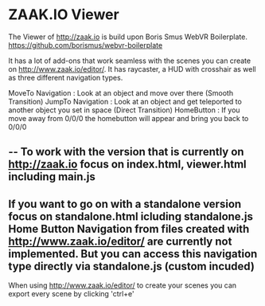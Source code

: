 # ZAAK.IO Viewer

The Viewer of http://zaak.io is build upon Boris Smus WebVR Boilerplate.
https://github.com/borismus/webvr-boilerplate

It has a lot of add-ons that work seamless with the scenes you can create on http://www.zaak.io/editor/.
It has raycaster, a HUD with crosshair as well as three different navigation types.

MoveTo Navigation : Look at an object and move over there (Smooth Transition)
JumpTo Navigation : Look at an object and get teleported to another object you set in space (Direct Transition)
HomeButton : If you move away from 0/0/0 the homebutton will appear and bring you back to 0/0/0


--
To work with the version that is currently on http://zaak.io focus on index.html, viewer.html including main.js
--
If you want to go on with a standalone version focus on standalone.html icluding standalone.js
Home Button Navigation from files created with http://www.zaak.io/editor/ are currently not implemented.
But you can access this navigation type directly via standalone.js (custom incuded)
--
When using http://www.zaak.io/editor/ to create your scenes you can export every scene by clicking 'ctrl+e'

